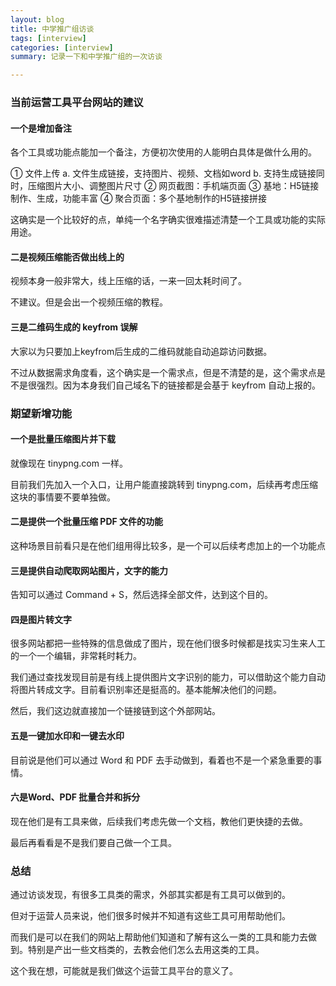 ```yaml
---
layout: blog
title: 中学推广组访谈
tags: [interview]
categories: [interview]
summary: 记录一下和中学推广组的一次访谈

---
```


### 当前运营工具平台网站的建议
#### 一个是增加备注
各个工具或功能点能加一个备注，方便初次使用的人能明白具体是做什么用的。

① 文件上传
a. 文件生成链接，支持图片、视频、文档如word
b. 支持生成链接同时，压缩图片大小、调整图片尺寸
② 网页截图：手机端页面
③ 基地：H5链接制作、生成，功能丰富
④ 聚合页面：多个基地制作的H5链接拼接



这确实是一个比较好的点，单纯一个名字确实很难描述清楚一个工具或功能的实际用途。

#### 二是视频压缩能否做出线上的
视频本身一般非常大，线上压缩的话，一来一回太耗时间了。

不建议。但是会出一个视频压缩的教程。

#### 三是二维码生成的 keyfrom 误解
大家以为只要加上keyfrom后生成的二维码就能自动追踪访问数据。



不过从数据需求角度看，这个确实是一个需求点，但是不清楚的是，这个需求点是不是很强烈。因为本身我们自己域名下的链接都是会基于 keyfrom 自动上报的。

### 期望新增功能
#### 一个是批量压缩图片并下载
就像现在 tinypng.com 一样。



目前我们先加入一个入口，让用户能直接跳转到 tinypng.com，后续再考虑压缩这块的事情要不要单独做。

#### 二是提供一个批量压缩 PDF 文件的功能
这种场景目前看只是在他们组用得比较多，是一个可以后续考虑加上的一个功能点

#### 三是提供自动爬取网站图片，文字的能力
告知可以通过  Command + S，然后选择全部文件，达到这个目的。

#### 四是图片转文字
很多网站都把一些特殊的信息做成了图片，现在他们很多时候都是找实习生来人工的一个一个编辑，非常耗时耗力。



我们通过查找发现目前是有线上提供图片文字识别的能力，可以借助这个能力自动将图片转成文字。目前看识别率还是挺高的。基本能解决他们的问题。

然后，我们这边就直接加一个链接链到这个外部网站。

#### 五是一键加水印和一键去水印
目前说是他们可以通过 Word 和 PDF 去手动做到，看着也不是一个紧急重要的事情。

#### 六是Word、PDF 批量合并和拆分
现在他们是有工具来做，后续我们考虑先做一个文档，教他们更快捷的去做。

最后再看看是不是我们要自己做一个工具。

### 总结
通过访谈发现，有很多工具类的需求，外部其实都是有工具可以做到的。



但对于运营人员来说，他们很多时候并不知道有这些工具可用帮助他们。



而我们是可以在我们的网站上帮助他们知道和了解有这么一类的工具和能力去做到。特别是产出一些文档类的，去教会他们怎么去用这类的工具。



这个我在想，可能就是我们做这个运营工具平台的意义了。
